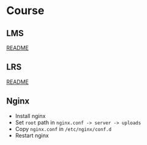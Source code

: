 # Course

## LMS

[README](lms/README.md)

## LRS

[README](lrs/README.md)

## Nginx

* Install nginx
* Set `root` path in `nginx.conf -> server -> uploads`
* Copy `nginx.conf` in `/etc/nginx/conf.d`
* Restart nginx
